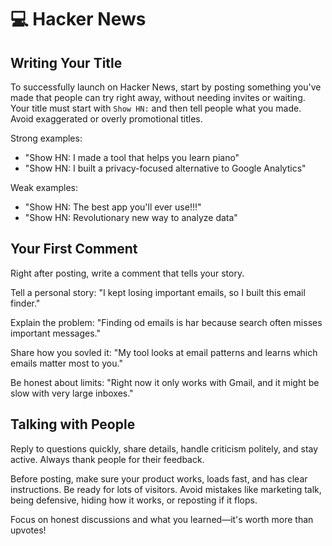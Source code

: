 # 💻 Hacker News

## Writing Your Title

To successfully launch on Hacker News, start by posting something you've made that people can try right away, without needing invites or waiting. Your title must start with `Show HN:` and then tell people what you made. Avoid exaggerated or overly promotional titles.

Strong examples:

- "Show HN: I made a tool that helps you learn piano"
- "Show HN: I built a privacy-focused alternative to Google Analytics"

Weak examples:

- "Show HN: The best app you'll ever use!!!"
- "Show HN: Revolutionary new way to analyze data"

## Your First Comment

Right after posting, write a comment that tells your story.

Tell a personal story: "I kept losing important emails, so I built this email finder."

Explain the problem: "Finding od emails is har because search often misses important messages."

Share how you sovled it: "My tool looks at email patterns and learns which emails matter most to you."

Be honest about limits: "Right now it only works with Gmail, and it might be slow with very large inboxes."

## Talking with People

Reply to questions quickly, share details, handle criticism politely, and stay active. Always thank people for their feedback.

Before posting, make sure your product works, loads fast, and has clear instructions. Be ready for lots of visitors. Avoid mistakes like marketing talk, being defensive, hiding how it works, or reposting if it flops.

Focus on honest discussions and what you learned—it's worth more than upvotes!
